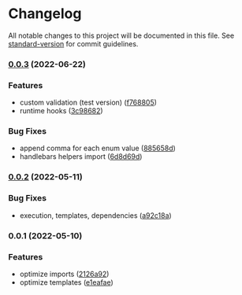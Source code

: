 # Changelog

All notable changes to this project will be documented in this file. See [standard-version](https://github.com/conventional-changelog/standard-version) for commit guidelines.

### [0.0.3](https://github.com/public-js/ng-openapi-gen/compare/0.0.2...0.0.3) (2022-06-22)


### Features

* custom validation (test version) ([f768805](https://github.com/public-js/ng-openapi-gen/commit/f7688059a76a1696b162b9c7ab89794183ef29b7))
* runtime hooks ([3c98682](https://github.com/public-js/ng-openapi-gen/commit/3c9868283427b4e0048d0d5edd77fcbf9d755cf7))


### Bug Fixes

* append comma for each enum value ([885658d](https://github.com/public-js/ng-openapi-gen/commit/885658d90f3b6905cb78478988e701067b68059d))
* handlebars helpers import ([6d8d69d](https://github.com/public-js/ng-openapi-gen/commit/6d8d69ddf25e6a50944f77102da9f4700ab7e49f))

### [0.0.2](https://github.com/public-js/ng-openapi-gen/compare/0.0.1...0.0.2) (2022-05-11)


### Bug Fixes

* execution, templates, dependencies ([a92c18a](https://github.com/public-js/ng-openapi-gen/commit/a92c18acb1be337f8459d148be0a2a36c4881363))

### 0.0.1 (2022-05-10)


### Features

* optimize imports ([2126a92](https://github.com/public-js/ng-openapi-gen/commit/2126a92751b830e5f21916eb18f965ce55883782))
* optimize templates ([e1eafae](https://github.com/public-js/ng-openapi-gen/commit/e1eafae5b8534c0f06f8906481f75f8465fe0acf))
